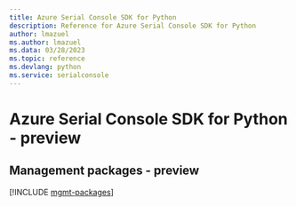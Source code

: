 ```yaml
---
title: Azure Serial Console SDK for Python
description: Reference for Azure Serial Console SDK for Python
author: lmazuel
ms.author: lmazuel
ms.data: 03/28/2023
ms.topic: reference
ms.devlang: python
ms.service: serialconsole
---
```

# Azure Serial Console SDK for Python - preview

## Management packages - preview
[!INCLUDE [mgmt-packages](serial-console-mgmt-index.md)]
